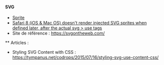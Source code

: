 #### SVG
- [Sprite](https://css-tricks.com/svg-sprites-use-better-icon-fonts/)
- [Safari 8 (iOS & Mac OS) doesn't render injected SVG sprites when defined later, after the actual svg > use tags](https://gist.github.com/rhawbert/05c7a758cb22d2a1ed24)
- Site de référence : https://svgontheweb.com/

** Articles : 
- Styling SVG <use> Content with CSS : https://tympanus.net/codrops/2015/07/16/styling-svg-use-content-css/

